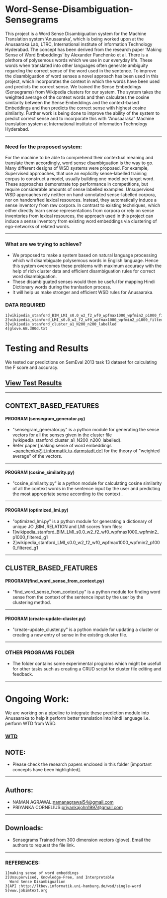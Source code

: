 # Word-Sense-Disambiguation-Sensegrams

This project is a Word Sense Disambiguation system for the Machine Translation system ‘Anusaaraka’, which is being worked upon at the Anusaaraka Lab, LTRC, International institute of information Technology Hyderabad. The concept has been derived from the research paper ‘Making Sense of Word Embeddings’ by Alexander Panchenko et al.
There is a plethora of polysemous words which we use in our everyday life. These words when translated into other languages often generate ambiguity regarding the correct sense of the word used in the sentence. To improve the disambiguation of word senses a novel approach has been used in this project, which incorporates the context in which the words have been used and predicts the correct sense. We trained the Sense Embeddings (Sensegrams) from Wikipedia clusters for our system. The system takes the weighted average of the context words and then calculates the cosine similarity between the Sense Embeddings and the context-based Embeddings and then predicts the correct sense with highest cosine similarity. Further work is being done to improve the ability of the system to predict correct sense and to incorporate this with “Anusaaraka” Machine translation system at International institute of information Technology Hyderabad.

----------------------------------------------------------------------------------
### Need for the proposed system:
For the machine to be able to comprehend their contextual meaning and translate them accordingly, word sense disambiguation is the way to go. Many different designs of WSD systems were proposed. For example, Supervised approaches, that use an explicitly sense-labelled training corpus to construct a model, usually building one model per target word. These approaches demonstrate top performance in competitions, but require considerable amounts of sense labelled examples. Unsupervised WSD approaches rely neither on hand-annotated sense-labelled corpora, nor on handcrafted lexical resources. Instead, they automatically induce a sense inventory from raw corpora. In contrast to existing techniques, which either directly learn sense representations from corpora or rely on sense inventories from lexical resources, the approach used in this project can induce a sense inventory from existing word embeddings via clustering of ego-networks of related words.

-------------------------------------------------------------------------------------
### What are we trying to achieve?
* We proposed to make a system based on natural language processing which will disambiguate polysemous words in English language. Hence this system overcomes these problems with maximum accuracy with the help of rich cluster data and efficient disambiguation rules for correct word disambiguation.
* These disambiguated senses would then be useful for mapping Hindi Dictionary words during the tranlsation process.
* It will help us make stronger and efficient WSD rules for Anusaaraka. 


### DATA REQUIRED
```
1]wikipedia_stanford_BIM_LMI_s0.0_w2_f2_wf0_wpfmax1000_wpfmin2_p1000_filtered_g1
2]wikipedia_stanford_LMI_s0.0_w2_f2_wf0_wpfmax1000_wpfmin2_p1000_filtered_g1
3]wikipedia_stanford_cluster_a1_N200_n200_labelled
4]glove.6B.300d.txt
```
# Testing and Results
We tested our predictions on SemEval 2013 task 13 dataset for calculating the F score and accuracy.

## **[View Test Results](https://github.com/sounak98/nlp-projects/blob/master/Word%20Sense%20Disambiguation.ipynb)**

----------------------------------------------------------------------------------

## CONTEXT_BASED_FEATURES
#### PROGRAM (sensegram_generator.py)
* "sensegram_generator.py" is a python module for generating the sense vectors for all the senses given in the cluster file (wikipedia_stanford_cluster_a1_N200_n200_labelled).
* Refer paper [making sense of word embeddings ~panchenko@lt.informatik.tu-darmstadt.de] for the theory of "weighted average" of the vectors.

----------------------------------------------------------------------------------
#### PROGRAM (cosine_similarity.py)
* "cosine_similarity.py" is a python module for calculating cosine similarity of all the context words in the sentence input by the user and predicting the most appropriate sense according to the context .
----------------------------------------------------------------------------------
#### PROGRAM (optimized_lmi.py)
* "optimized_lmi.py" is a python module for generating a dictionary of unique JO ,BIM ,RELATION and LMI scores from files: 
* 1]wikipedia_stanford_BIM_LMI_s0.0_w2_f2_wf0_wpfmax1000_wpfmin2_p1000_filtered_g1
* 2]wikipedia_stanford_LMI_s0.0_w2_f2_wf0_wpfmax1000_wpfmin2_p1000_filtered_g1
----------------------------------------------------------------------------------

## CLUSTER_BASED_FEATURES
#### PROGRAM(find_word_sense_from_context.py)
* "find_word_sense_from_context.py" is a python module for finding word sense from the context of the sentence input by the user by the clustering method.
-----------------------------------------------------------------------------------
#### PROGRAM (create-update-cluster.py)
* "create-update_cluster.py" is a python module for updating a cluster or creating a new entry of sense in the existing cluster file.
------------------------------------------------------------------------------------
### OTHER PROGRAMS FOLDER
* The folder contains some experimental programs which might be usefull for other tasks such as creating a CRUD script for cluster file editing and feedback.
------------------------------------------------------------------------------------- 
# Ongoing Work:

We are working on a pipeline to integrate these prediction module into Anusaaraka to help it perform better translation into hindi language i.e. perform WTD from WSD.
### [WTD](https://github.com/agrawalnaman/WSD-for-WTD-using-sensgrams)

## NOTE:
* Please check the research papers enclosed in this folder [important concepts have been highlighted].
----------------------------------------------------------------------------------------
## Authors:

* NAMAN AGRAWAL:namanagrawal54@gmail.com
* PRIYANKA CORNELIUS:priyankajohn1997@gmail.com
-----------------------------------------------------------------------------------------
## Downloads:
* Sensegrams Trained from 300 dimension vectors (glove).
Email the authors to request the file link.
----------------------------------------------------------------------------------

### REFERENCES:
```
1]making sense of word embeddings
2]Unsupervised, Knowledge-Free, and Interpretable
  Word Sense Disambiguation
3]API :http://ltbev.informatik.uni-hamburg.de/wsd/single-word
5]www.jobimtext.org
```

